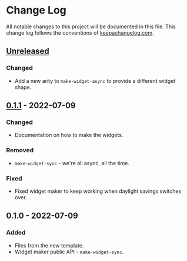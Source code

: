 # Change Log
All notable changes to this project will be documented in this file. This change log follows the conventions of [keepachangelog.com](http://keepachangelog.com/).

## [Unreleased]
### Changed
- Add a new arity to `make-widget-async` to provide a different widget shape.

## [0.1.1] - 2022-07-09
### Changed
- Documentation on how to make the widgets.

### Removed
- `make-widget-sync` - we're all async, all the time.

### Fixed
- Fixed widget maker to keep working when daylight savings switches over.

## 0.1.0 - 2022-07-09
### Added
- Files from the new template.
- Widget maker public API - `make-widget-sync`.

[Unreleased]: https://sourcehost.site/your-name/noob-gui/compare/0.1.1...HEAD
[0.1.1]: https://sourcehost.site/your-name/noob-gui/compare/0.1.0...0.1.1
